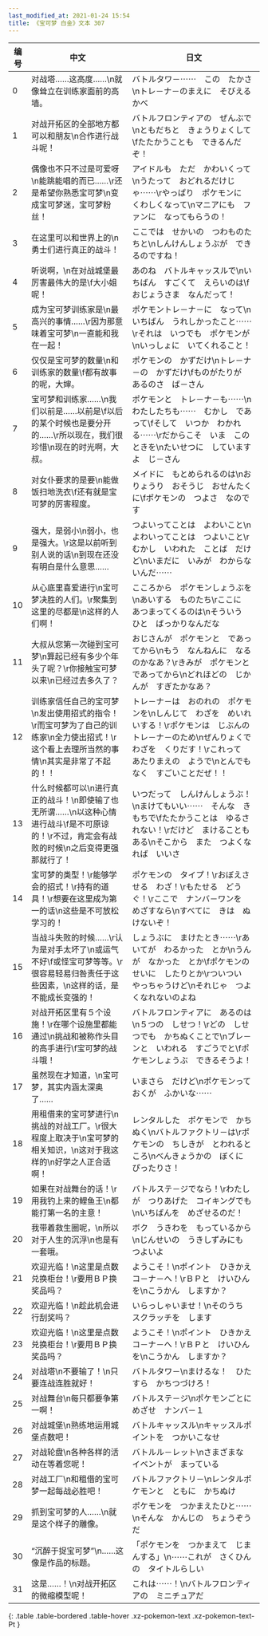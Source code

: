 ```yaml
---
last_modified_at: 2021-01-24 15:54
title: 《宝可梦 白金》文本 307
---
```

| 编号 | 中文 | 日文 |
| ---- | ---- | ---- |
| 0 | 对战塔……这高度……\n就像耸立在训练家面前的高墙。 | バトルタワ－⋯⋯　この　たかさ\nトレ－ナ－のまえに　そびえる　かべ |
| 1 | 对战开拓区的全部地方都可以和朋友\n合作进行战斗呢！ | バトルフロンティアの　ぜんぶで\nともだちと　きょうりょくして\fたたかうことも　できるんだぞ！ |
| 2 | 偶像也不只不过是可爱呀\n能跳能唱的而已……\r还是希望你熟悉宝可梦\n变成宝可梦迷，宝可梦粉丝！ | アイドルも　ただ　かわいくって\nうたって　おどれるだけじゃ⋯⋯\rやっぱり　ポケモンに　くわしくなって\nマニアにも　ファンに　なってもらうの！ |
| 3 | 在这里可以和世界上的\n勇士们进行真正的战斗！ | ここでは　せかいの　つわものたちと\nしんけんしょうぶが　できるのですね！ |
| 4 | 听说啊，\n在对战城堡最厉害最伟大的是\f大小姐呢！ | あのね　バトルキャッスルで\nいちばん　すごくて　えらいのは\fおじょうさま　なんだって！ |
| 5 | 成为宝可梦训练家是\n最高兴的事情……\r因为那意味着宝可梦\n一直能和我在一起！ | ポケモントレ－ナ－に　なって\nいちばん　うれしかったこと⋯⋯\rそれは　いつでも　ポケモンが\nいっしょに　いてくれること！ |
| 6 | 仅仅是宝可梦的数量\n和训练家的数量\f都有故事的呢，大婶。 | ポケモンの　かずだけ\nトレ－ナ－の　かずだけ\fものがたりが　あるのさ　ば－さん |
| 7 | 宝可梦和训练家……\n我们以前是……以前是\f以后的某个时候也是要分开的……\r所以现在，我们很珍惜\n现在的时光啊，大叔。 | ポケモンと　トレ－ナ－も⋯⋯\nわたしたちも⋯⋯　むかし　であって\fそして　いつか　わかれる⋯⋯\rだからこそ　いま　このときを\nたいせつに　していますよ　じ－さん |
| 8 | 对女仆要求的是要\n能做饭扫地洗衣\f还有就是宝可梦的厉害程度。 | メイドに　もとめられるのは\nおりょうり　おそうじ　おせんたくに\fポケモンの　つよさ　なのです |
| 9 | 强大，是弱小\n弱小，也是强大。\r这是以前听到别人说的话\n到现在还没有明白是什么意思…… | つよいってことは　よわいこと\nよわいってことは　つよいこと\rむかし　いわれた　ことば　だけど\nいまだに　いみが　わからないんだ⋯⋯ |
| 10 | 从心底里喜爱进行\n宝可梦决胜的人们。\r聚集到这里的尽都是\n这样的人们啊！ | こころから　ポケモンしょうぶを\nあいする　ものたち\rここに　あつまってくるのは\nそういう　ひと　ばっかりなんだな |
| 11 | 大叔从您第一次碰到宝可梦\n算起已经有多少个年头了呢？\r你接触宝可梦以来\n已经过去多久了？ | おじさんが　ポケモンと　であってから\nもう　なんねんに　なるのかなあ？\rきみが　ポケモンと　であってから\nどれほどの　じかんが　すぎたかなあ？ |
| 12 | 训练家信任自己的宝可梦\n发出使用招式的指令！\r而宝可梦为了自己的训练家\n全力使出招式！\r这个看上去理所当然的事情\n其实是非常了不起的！！ | トレ－ナ－は　おのれの　ポケモンを\nしんじて　わざを　めいれいする！\rポケモンは　じぶんの　トレ－ナ－のため\nぜんりょくで　わざを　くりだす！\rこれって　あたりまえの　ようで\nとんでもなく　すごいことだぜ！！ |
| 13 | 什么时候都可以\n进行真正的战斗！\n即使输了也无所谓……\n以这种心情进行战斗\f是不可原谅的！\r不过，肯定会有战败的时候\n之后变得更强那就行了！ | いつだって　しんけんしょうぶ！\nまけてもいい⋯⋯　そんな　きもちで\fたたかうことは　ゆるされない！\rだけど　まけることもある\nそこから　また　つよくなれば　いいさ |
| 14 | 宝可梦的类型！\r能够学会的招式！\r持有的道具！\r想要在这里成为第一的话\n这些是不可放松学习的！ | ポケモンの　タイプ！\rおぼえさせる　わざ！\rもたせる　どうぐ！\rここで　ナンバ－ワンを　めざすなら\nすべてに　きは　ぬけないぞ！ |
| 15 | 当战斗失败的时候……\r认为是对手太坏了\n或运气不好\f或怪宝可梦等等。\r很容易轻易归咎责任于这些因素，\n这样的话，是不能成长变强的！ | しょうぶに　まけたとき⋯⋯\rあいてが　わるかった　とか\nうんが　なかった　とか\fポケモンの　せいに　したりとか\rついつい　やっちゃうけど\nそれじゃ　つよくなれないのよね |
| 16 | 对战开拓区里有５个设施！\r在哪个设施里都能通过\n挑战和被称作头目的高手进行\f宝可梦的战斗哦！ | バトルフロンティアに　あるのは\n５つの　しせつ！\rどの　しせつでも　かちぬくことで\nブレ－ンと　いわれる　すごうでと\fポケモンしょうぶ　できるそうよ！ |
| 17 | 虽然现在才知道，\n宝可梦，其实内涵太深奥了…… | いまさら　だけど\nポケモンって　おくが　ふかいな⋯⋯ |
| 18 | 用租借来的宝可梦进行\n挑战的对战工厂。\r很大程度上取决于\n宝可梦的相关知识，\n这对于我这样的\n好学之人正合适啊！ | レンタルした　ポケモンで　かちぬく\nバトルファクトリ－は\rポケモンの　ちしきが　とわれるところ\nべんきょうかの　ぼくに　ぴったりさ！ |
| 19 | 如果在对战舞台的话！\r用我钓上来的鲤鱼王\n都能打第一名的主意！ | バトルステ－ジでなら！\rわたしが　つりあげた　コイキングでも\nいちばんを　めざせるのだ！ |
| 20 | 我带着救生圈呢，\n所以对于人生的沉浮\n也是有一套哦。 | ボク　うきわを　もっているから\nじんせいの　うきしずみにも　つよいよ |
| 21 | 欢迎光临！\n这里是点数兑换柜台！\r要用ＢＰ换奖品吗？ | ようこそ！\nポイント　ひきかえ　コ－ナ－へ！\rＢＰと　けいひんを\nこうかん　しますか？ |
| 22 | 欢迎光临！\n趁此机会进行刮奖吗？ | いらっしゃいませ！\nそのうち　スクラッチを　します |
| 23 | 欢迎光临！\n这里是点数兑换柜台！\r要用ＢＰ换奖品吗？ | ようこそ！\nポイント　ひきかえ　コ－ナ－へ！\rＢＰと　けいひんを\nこうかん　しますか？ |
| 24 | 对战塔\n不要输了！\n只要连战连胜就好！ | バトルタワ－\nまけるな！　ひたすら　かちつづけろ！ |
| 25 | 对战舞台\n每只都要争第一啊！ | バトルステ－ジ\nポケモンごとに　めざせ　ナンバ－１ |
| 26 | 对战城堡\n熟练地运用城堡点数吧！ | バトルキャッスル\nキャッスルポイントを　つかいこなせ |
| 27 | 对战轮盘\n各种各样的活动在等着您呢！ | バトルル－レット\nさまざまな　イベントが　まっている |
| 28 | 对战工厂\n和租借的宝可梦一起每战必胜吧！ | バトルファクトリ－\nレンタルポケモンと　ともに　かちぬけ |
| 29 | 抓到宝可梦的人……\n就是这个样子的雕像。 | ポケモンを　つかまえたひと⋯⋯\nそんな　かんじの　ちょうぞうだ |
| 30 | “沉醉于捉宝可梦”\n……这像是作品的标题。 | 「ポケモンを　つかまえて　じまんする」\n⋯⋯これが　さくひんの　タイトルらしい |
| 31 | 这是……！\n对战开拓区的微缩模型呢！ | これは⋯⋯！\nバトルフロンティアの　ミニチュアだ |
{: .table .table-bordered .table-hover .xz-pokemon-text .xz-pokemon-text-Pt }